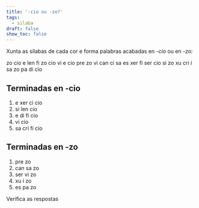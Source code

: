 ```yaml
---
title: '-cio ou -zo?'
tags:
  - silaba
draft: false
show_toc: false
---
```

Xunta as sílabas de cada cor e forma palabras acabadas en *-cio* ou en *-zo:*

<e-layout>
<e-tag color=10>zo</e-tag>
<e-tag color=4>cio</e-tag>
<e-tag color=1>e</e-tag>
<e-tag color=2>len</e-tag>
<e-tag color=3>fi</e-tag>
<e-tag color=6>zo</e-tag>
<e-tag color=5>cio</e-tag>
<e-tag color=8>vi</e-tag>
<e-tag color=5>e</e-tag>
<e-tag color=2>cio</e-tag>
<e-tag color=6>pre</e-tag>
<e-tag color=7>zo</e-tag>
<e-tag color=4>vi</e-tag>
<e-tag color=7>can</e-tag>
<e-tag color=1>ci</e-tag>
<e-tag color=7>sa</e-tag>
<e-tag color=10>es</e-tag>
<e-tag color=1>xer</e-tag>
<e-tag color=5>fi</e-tag>
<e-tag color=8>ser</e-tag>
<e-tag color=1>cio</e-tag>
<e-tag color=2>si</e-tag>
<e-tag color=8>zo</e-tag>
<e-tag color=9>xu</e-tag>
<e-tag color=3>cri</e-tag>
<e-tag color=9>í</e-tag>
<e-tag color=3>sa</e-tag>
<e-tag color=9>zo</e-tag>
<e-tag color=10>pa</e-tag>
<e-tag color=5>di</e-tag>
<e-tag color=3>cio</e-tag>
</e-layout>

## Terminadas en -cio

1. <e-tag color=1><e-answer>e</e-answer></e-tag> <e-tag color=1><e-answer>xer</e-answer></e-tag> <e-tag color=1><e-answer>ci</e-answer></e-tag> <e-tag color=1><e-answer>cio</e-answer></e-tag>
2. <e-tag color=2><e-answer>si</e-answer></e-tag> <e-tag color=2><e-answer>len</e-answer></e-tag> <e-tag color=2><e-answer>cio</e-answer></e-tag>
3. <e-tag color=5><e-answer>e</e-answer></e-tag> <e-tag color=5><e-answer>di</e-answer></e-tag> <e-tag color=5><e-answer>fi</e-answer></e-tag> <e-tag color=5><e-answer>cio</e-answer></e-tag>
4. <e-tag color=4><e-answer>vi</e-answer></e-tag> <e-tag color=4><e-answer>cio</e-answer></e-tag>
5. <e-tag color=3><e-answer>sa</e-answer></e-tag> <e-tag color=3><e-answer>cri</e-answer></e-tag> <e-tag color=3><e-answer>fi</e-answer></e-tag> <e-tag color=3><e-answer>cio</e-answer></e-tag>

## Terminadas en -zo

1. <e-tag color=6><e-answer>pre</e-answer></e-tag> <e-tag color=6><e-answer>zo</e-answer></e-tag>
2. <e-tag color=7><e-answer>can</e-answer></e-tag> <e-tag color=7><e-answer>sa</e-answer></e-tag> <e-tag color=7><e-answer>zo</e-answer></e-tag>
3. <e-tag color=8><e-answer>ser</e-answer></e-tag> <e-tag color=8><e-answer>vi</e-answer></e-tag> <e-tag color=8><e-answer>zo</e-answer></e-tag>
4. <e-tag color=9><e-answer>xu</e-answer></e-tag> <e-tag color=9><e-answer>í</e-answer></e-tag> <e-tag color=9><e-answer>zo</e-answer></e-tag>
5. <e-tag color=10><e-answer>es</e-answer></e-tag> <e-tag color=10><e-answer>pa</e-answer></e-tag> <e-tag color=10><e-answer>zo</e-answer></e-tag>
    
<e-validate>Verifica as respostas</e-validate>

